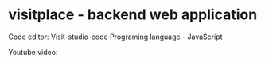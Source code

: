 # visitplace - backend web application
Code editor: Visit-studio-code
Programing language - JavaScript

Youtube video: [](https://www.youtube.com/watch?v=74U6ktbUkTA&t=1s)
